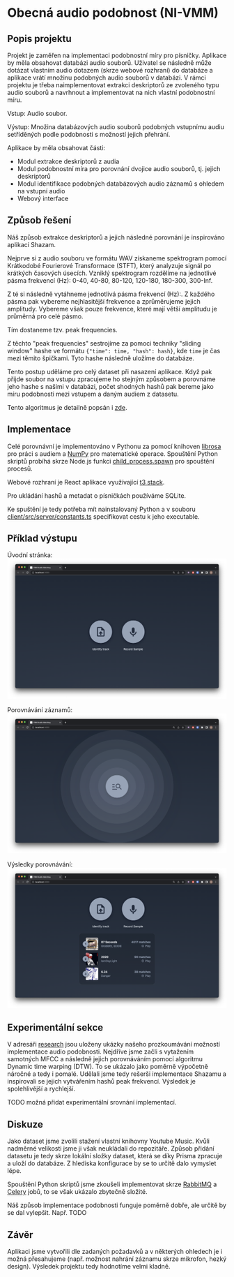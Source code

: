 # Obecná audio podobnost (NI-VMM)

## Popis projektu

Projekt je zaměřen na implementaci podobnostní míry pro písničky. Aplikace by měla obsahovat databázi audio souborů. Uživatel se následně může dotázat vlastním audio dotazem (skrze webové rozhraní) do databáze a aplikace vrátí množinu podobných audio souborů v databázi. V rámci projektu je třeba
naimplementovat extrakci deskriptorů ze zvoleného typu audio souborů a navrhnout a implementovat na nich vlastní podobnostní míru.

Vstup: Audio soubor.

Výstup: Množina databázových audio souborů podobných vstupnímu audiu setříděných podle podobnosti s možností
jejich přehrání.

Aplikace by měla obsahovat části:

- Modul extrakce deskriptorů z audia
- Modul podobnostní míra pro porovnání dvojice audio souborů, tj. jejich deskriptorů
- Modul identifikace podobných databázových audio záznamů s ohledem na vstupní audio
- Webový interface

## Způsob řešení

Náš způsob extrakce deskriptorů a jejich následné porovnání je inspirováno aplikací Shazam.

Nejprve si z audio souboru ve formátu WAV získaneme spektrogram pomocí Krátkodobé Fourierové Transformace (STFT), který analyzuje signál po krátkých časových úsecích. Vzniklý spektrogram rozdělíme na jednotlivé pásma frekvencí (Hz): 0-40, 40-80, 80-120, 120-180, 180-300, 300-Inf.

Z té si následně vytáhneme jednotlivá pásma frekvencí (Hz):. Z každého pásma pak vybereme nejhlasitější frekvence a zprůměrujeme jejich amplitudy. Vybereme však pouze frekvence, které mají větší amplitudu je průměrná pro celé pásmo.

Tím dostaneme tzv. peak frequencies.

Z těchto "peak frequencies" sestrojíme za pomoci techniky "sliding window" hashe ve formátu `{"time": time, "hash": hash}`, kde `time` je čas mezi těmito špičkami. Tyto hashe následně uložíme do databáze.

Tento postup uděláme pro celý dataset při nasazení aplikace. Když pak přijde soubor na vstupu zpracujeme ho stejným způsobem a porovnáme jeho hashe s našimi v databázi, počet shodných hashů pak bereme jako míru podobnosti mezi vstupem a daným audiem z datasetu.

Tento algoritmus je detailně popsán i [zde](https://willdrevo.com/fingerprinting-and-audio-recognition-with-python/).

## Implementace

Celé porovnávní je implementováno v Pythonu za pomocí knihoven [librosa](https://librosa.org/doc/latest/index.html) pro práci s audiem a [NumPy](https://numpy.org/) pro matematické operace. Spouštění Python skriptů probíhá skrze Node.js funkci [child_process.spawn](https://nodejs.org/api/child_process.html#child_processspawncommand-args-options) pro spouštění procesů.

Webové rozhraní je React aplikace využívající [t3 stack](https://create.t3.gg/).

Pro ukládání hashů a metadat o písničkách používáme SQLite.

Ke spuštění je tedy potřeba mít nainstalovaný Python a v souboru [client/src/server/constants.ts](./client/src/server/constants.ts) specifikovat cestu k jeho executable.

## Příklad výstupu

Úvodní stránka: ![Úvodní stranka](images/landing_page.png "Úvodní stránka")

Porovnávání záznamů: ![Porovnavani zaznamu](images/matching_samples.png "Porovnávání záznamů")

Výsledky porovnávání: ![Vysledky porovnavani](images/results.png "Výsledky porovnávání")

## Experimentální sekce

V adresáři [research](research) jsou uloženy ukázky našeho prozkoumávání možností implementace audio podobnosti. Nejdříve jsme začli s vytažením samotných MFCC a následně jejich porovnáváním pomocí algoritmu Dynamic time warping (DTW). To se ukázalo jako poměrně výpočetně náročné a tedy i pomalé. Udělali jsme tedy rešerši implementace Shazamu a inspirovali se jejich vytvářením hashů peak frekvencí. Výsledek je spolehlivější a rychlejší.

TODO možná přidat experimentální srovnání implementací.

## Diskuze

Jako dataset jsme zvolili stažení vlastní knihovny Youtube Music. Kvůli nadměrné velikosti jsme ji však neukládali do repozitáře. Způsob přidání datasetu je tedy skrze lokální složky dataset, která se díky Prisma zpracuje a uloží do databáze. Z hlediska konfigurace by se to určitě dalo vymyslet lépe.

Spouštění Python skriptů jsme zkoušeli implementovat skrze [RabbitMQ](https://www.rabbitmq.com/) a [Celery](https://docs.celeryq.dev/en/stable/) jobů, to se však ukázalo zbytečně složité.

Náš způsob implementace podobnosti funguje poměrně dobře, ale určitě by se dal vylepšit. Např. TODO

## Závěr

Aplikaci jsme vytvořili dle zadaných požadavků a v některých ohledech je i možná přesahujeme (např. možnost nahrání záznamu skrze mikrofon, hezký design). Výsledek projektu tedy hodnotíme velmi kladně.
